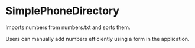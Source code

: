 # SimplePhoneDirectory

Imports numbers from numbers.txt and sorts them.

Users can manually add numbers efficiently using a form in the application.
